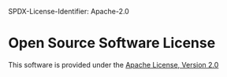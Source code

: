 
[Copyright (c) 2021-2022 T-Systems International GmbH (Catena-X Consortium)]: # () 

[See the AUTHORS file(s) distributed with this work for additional information regarding authorship.]: # ()

[See the LICENSE file(s) distributed with this work for additional information regarding license terms.]: # ()

SPDX-License-Identifier: Apache-2.0

# Open Source Software License 

This software is provided under the [Apache License, Version 2.0](https://opensource.org/licenses/Apache-2.0)
